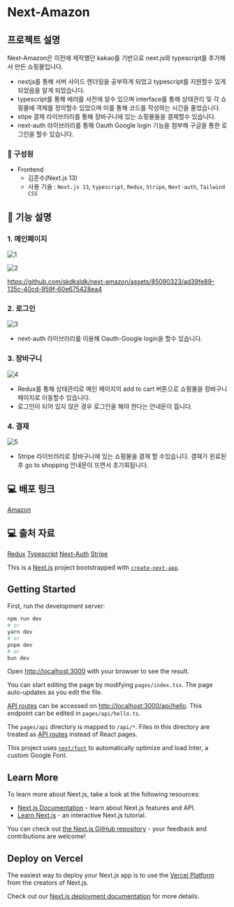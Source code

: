 # Next-Amazon

## 프로젝트 설명
Next-Amazon은 이전에 제작했던 kakao를 기반으로 next.js와 typescript를 추가해서 만든 쇼핑몰입니다.
- nextjs를 통해 서버 사이드 렌더링을 공부하게 되었고 typescript를 지원할수 있게 되었음을 알게 되었습니다.
- typescript를 통해 에러를 사전에 알수 있으며 interface를 통해 상태관리 및 각 쇼핑물에 객체를 정의할수 있었으며 이를 통해 코드를 작성하는 시간을 줄었습니다. 
- stipe 결제 라이브러리를 통해 장바구니에 있는 쇼핑물들을 결제할수 있습니다.
- next-auth 라이브러리를 통해 Oauth Google login 기능을 첨부해 구글을 통한 로그인을 할수 있습니다.

### 🏃 구성원
- Frontend<br/>
  - 김준수(Next.js 13)
  - 사용 기술 : `Next.js 13`, `typescript`, `Redux`, `Stripe`, `Next-auth`, `Tailwind CSS`
 
## 🔎 기능 설명

### 1. 메인페이지
![1](https://github.com/skdksldk/next-amazon/assets/85090323/6950fa5a-7e31-428d-9ad2-ee9a407c7e2c)

![2](https://github.com/skdksldk/next-amazon/assets/85090323/b1149dd7-0230-4e69-9a88-b5d03e3292f9)

https://github.com/skdksldk/next-amazon/assets/85090323/ad39fe89-135c-40cd-959f-60e675428ea4

### 2. 로그인

![3](https://github.com/skdksldk/next-amazon/assets/85090323/c661d69f-fd3a-45b3-a9b2-754745652975)

- next-auth 라이브러리를 이용해 Oauth-Google login을 할수 있습니다.

### 3. 장바구니

![4](https://github.com/skdksldk/next-amazon/assets/85090323/861e2593-4f4c-4db7-99d5-2d674510ce21)

- Redux를 통해 상태관리로 메인 페이지의 add to cart 버튼으로 쇼핑물을 장바구니 페이지로 이동할수 있습니다.
- 로그인이 되어 있지 않은 경우 로그인을 해야 한다는 안내문이 뜹니다.

 ### 4. 결재

![5](https://github.com/skdksldk/next-amazon/assets/85090323/8117fd5e-b2c1-466b-8961-7a47ee4f64c5)

- Stripe 라이브러리로 장바구니에 있는 쇼핑물을 결재 할 수있습니다. 결재가 왼료된후 go to shopping 안내문이 뜨면서 초기회됩니다.


## 💻 배포 링크

[Amazon](https://next-amazon-lyart.vercel.app/)

## 💻 출처 자료

[Redux](https://velog.io/@skdksldk2/Redux%EB%A1%9C-%EC%83%81%ED%83%9C%EA%B4%80%EB%A6%AC-%ED%95%98%EA%B8%B0)
[Typescript](https://velog.io/@skdksldk2/%ED%83%80%EC%9E%85%EC%8A%A4%ED%81%AC%EB%A6%BD%ED%8A%B8)
[Next-Auth](https://velog.io/@skdksldk2/Next-Auth)
[Stripe](https://velog.io/@skdksldk2/Stripe)

This is a [Next.js](https://nextjs.org/) project bootstrapped with [`create-next-app`](https://github.com/vercel/next.js/tree/canary/packages/create-next-app).

## Getting Started

First, run the development server:

```bash
npm run dev
# or
yarn dev
# or
pnpm dev
# or
bun dev
```

Open [http://localhost:3000](http://localhost:3000) with your browser to see the result.

You can start editing the page by modifying `pages/index.tsx`. The page auto-updates as you edit the file.

[API routes](https://nextjs.org/docs/api-routes/introduction) can be accessed on [http://localhost:3000/api/hello](http://localhost:3000/api/hello). This endpoint can be edited in `pages/api/hello.ts`.

The `pages/api` directory is mapped to `/api/*`. Files in this directory are treated as [API routes](https://nextjs.org/docs/api-routes/introduction) instead of React pages.

This project uses [`next/font`](https://nextjs.org/docs/basic-features/font-optimization) to automatically optimize and load Inter, a custom Google Font.

## Learn More

To learn more about Next.js, take a look at the following resources:

- [Next.js Documentation](https://nextjs.org/docs) - learn about Next.js features and API.
- [Learn Next.js](https://nextjs.org/learn) - an interactive Next.js tutorial.

You can check out [the Next.js GitHub repository](https://github.com/vercel/next.js/) - your feedback and contributions are welcome!

## Deploy on Vercel

The easiest way to deploy your Next.js app is to use the [Vercel Platform](https://vercel.com/new?utm_medium=default-template&filter=next.js&utm_source=create-next-app&utm_campaign=create-next-app-readme) from the creators of Next.js.

Check out our [Next.js deployment documentation](https://nextjs.org/docs/deployment) for more details.
